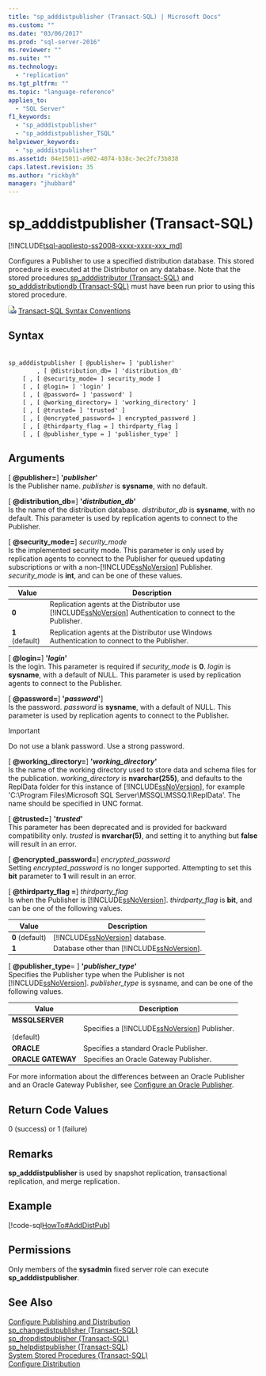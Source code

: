 ```yaml
---
title: "sp_adddistpublisher (Transact-SQL) | Microsoft Docs"
ms.custom: ""
ms.date: "03/06/2017"
ms.prod: "sql-server-2016"
ms.reviewer: ""
ms.suite: ""
ms.technology: 
  - "replication"
ms.tgt_pltfrm: ""
ms.topic: "language-reference"
applies_to: 
  - "SQL Server"
f1_keywords: 
  - "sp_adddistpublisher"
  - "sp_adddistpublisher_TSQL"
helpviewer_keywords: 
  - "sp_adddistpublisher"
ms.assetid: 04e15011-a902-4074-b38c-3ec2fc73b838
caps.latest.revision: 35
ms.author: "rickbyh"
manager: "jhubbard"
---
```

# sp_adddistpublisher (Transact-SQL)
[!INCLUDE[tsql-appliesto-ss2008-xxxx-xxxx-xxx_md](../../../database-engine/configure/windows/includes/tsql-appliesto-ss2008-xxxx-xxxx-xxx-md.md)]

  Configures a Publisher to use a specified distribution database. This stored procedure is executed at the Distributor on any database. Note that the stored procedures [sp_adddistributor &#40;Transact-SQL&#41;](../../../relational-databases/reference/system-stored-procedures/sp-adddistributor-transact-sql.md) and [sp_adddistributiondb &#40;Transact-SQL&#41;](../../../relational-databases/reference/system-stored-procedures/sp-adddistributiondb-transact-sql.md) must have been run prior to using this stored procedure.  
  
 ![Topic link icon](../../../database-engine/configure/windows/media/topic-link.gif "Topic link icon") [Transact-SQL Syntax Conventions](../../../t-sql/language-elements/transact-sql-syntax-conventions-transact-sql.md)  
  
## Syntax  
  
```  
  
sp_adddistpublisher [ @publisher= ] 'publisher'   
        , [ @distribution_db= ] 'distribution_db'   
    [ , [ @security_mode= ] security_mode ]   
    [ , [ @login= ] 'login' ]   
    [ , [ @password= ] 'password' ]   
    [ , [ @working_directory= ] 'working_directory' ]   
    [ , [ @trusted= ] 'trusted' ]   
    [ , [ @encrypted_password= ] encrypted_password ]   
    [ , [ @thirdparty_flag = ] thirdparty_flag ]  
    [ , [ @publisher_type = ] 'publisher_type' ]  
```  
  
## Arguments  
 [ **@publisher=**] **'***publisher***'**  
 Is the Publisher name. *publisher* is **sysname**, with no default.  
  
 [ **@distribution_db=**] **'***distribution_db***'**  
 Is the name of the distribution database. *distributor_db* is **sysname**, with no default. This parameter is used by replication agents to connect to the Publisher.  
  
 [ **@security_mode=**] *security_mode*  
 Is the implemented security mode. This parameter is only used by replication agents to connect to the Publisher for queued updating subscriptions or with a non-[!INCLUDE[ssNoVersion](../../../advanced-analytics/r-services/includes/ssnoversion-md.md)] Publisher. *security_mode* is **int**, and can be one of these values.  
  
|Value|Description|  
|-----------|-----------------|  
|**0**|Replication agents at the Distributor use [!INCLUDE[ssNoVersion](../../../advanced-analytics/r-services/includes/ssnoversion-md.md)] Authentication to connect to the Publisher.|  
|**1** (default)|Replication agents at the Distributor use Windows Authentication to connect to the Publisher.|  
  
 [ **@login=**] **'***login***'**  
 Is the login. This parameter is required if *security_mode* is **0**. *login* is **sysname**, with a default of NULL. This parameter is used by replication agents to connect to the Publisher.  
  
 [ **@password=**] **'***password***'**]  
 Is the password. *password* is **sysname**, with a default of NULL. This parameter is used by replication agents to connect to the Publisher.  
  
> [!IMPORTANT]  
>  Do not use a blank password. Use a strong password.  
  
 [ **@working_directory=**] **'***working_directory***'**  
 Is the name of the working directory used to store data and schema files for the publication. *working_directory* is **nvarchar(255)**, and defaults to the ReplData folder for this instance of [!INCLUDE[ssNoVersion](../../../advanced-analytics/r-services/includes/ssnoversion-md.md)], for example 'C:\Program Files\Microsoft SQL Server\MSSQL\MSSQ.1\ReplData'. The name should be specified in UNC format.  
  
 [ **@trusted=**] **'***trusted***'**  
 This parameter has been deprecated and is provided for backward compatibility only. *trusted* is **nvarchar(5)**, and setting it to anything but **false** will result in an error.  
  
 [ **@encrypted_password=**] *encrypted_password*  
 Setting *encrypted_password* is no longer supported. Attempting to set this **bit** parameter to **1** will result in an error.  
  
 [ **@thirdparty_flag =**] *thirdparty_flag*  
 Is when the Publisher is [!INCLUDE[ssNoVersion](../../../advanced-analytics/r-services/includes/ssnoversion-md.md)]. *thirdparty_flag* is **bit**, and can be one of the following values.  
  
|Value|Description|  
|-----------|-----------------|  
|**0** (default)|[!INCLUDE[ssNoVersion](../../../advanced-analytics/r-services/includes/ssnoversion-md.md)] database.|  
|**1**|Database other than [!INCLUDE[ssNoVersion](../../../advanced-analytics/r-services/includes/ssnoversion-md.md)].|  
  
 [ **@publisher_type**= ] **'***publisher_type***'**  
 Specifies the Publisher type when the Publisher is not [!INCLUDE[ssNoVersion](../../../advanced-analytics/r-services/includes/ssnoversion-md.md)]. *publisher_type* is sysname, and can be one of the following values.  
  
|Value|Description|  
|-----------|-----------------|  
|**MSSQLSERVER**<br /><br /> (default)|Specifies a [!INCLUDE[ssNoVersion](../../../advanced-analytics/r-services/includes/ssnoversion-md.md)] Publisher.|  
|**ORACLE**|Specifies a standard Oracle Publisher.|  
|**ORACLE GATEWAY**|Specifies an Oracle Gateway Publisher.|  
  
 For more information about the differences between an Oracle Publisher and an Oracle Gateway Publisher, see [Configure an Oracle Publisher](../../../relational-databases/replication/non-sql/configure-an-oracle-publisher.md).  
  
## Return Code Values  
 0 (success) or 1 (failure)  
  
## Remarks  
 **sp_adddistpublisher** is used by snapshot replication, transactional replication, and merge replication.  
  
## Example  
 [!code-sql[HowTo#AddDistPub](../../../relational-databases/reference/system-stored-procedures/codesnippet/tsql/sp-adddistpublisher-tran_1.sql)]  
  
## Permissions  
 Only members of the **sysadmin** fixed server role can execute **sp_adddistpublisher**.  
  
## See Also  
 [Configure Publishing and Distribution](../../../relational-databases/replication/configure-publishing-and-distribution.md)   
 [sp_changedistpublisher &#40;Transact-SQL&#41;](../../../relational-databases/reference/system-stored-procedures/sp-changedistpublisher-transact-sql.md)   
 [sp_dropdistpublisher &#40;Transact-SQL&#41;](../../../relational-databases/reference/system-stored-procedures/sp-dropdistpublisher-transact-sql.md)   
 [sp_helpdistpublisher &#40;Transact-SQL&#41;](../../../relational-databases/reference/system-stored-procedures/sp-helpdistpublisher-transact-sql.md)   
 [System Stored Procedures &#40;Transact-SQL&#41;](../../../relational-databases/reference/system-stored-procedures/system-stored-procedures-transact-sql.md)   
 [Configure Distribution](../../../relational-databases/replication/configure-distribution.md)  
  
  